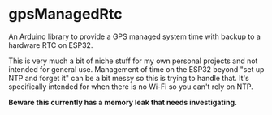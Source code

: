 # gpsManagedRtc
An Arduino library to provide a GPS managed system time with backup to a hardware RTC on ESP32.

This is very much a bit of niche stuff for my own personal projects and not intended for general use. Management of time on the ESP32 beyond "set up NTP and forget it" can be a bit messy so this is trying to handle that. It's specifically intended for when there is no Wi-Fi so you can't rely on NTP.

**Beware this currently has a memory leak that needs investigating.**

